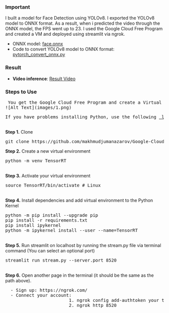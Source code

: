### Important
I built a model for Face Detection using YOLOv8. I exported the YOLOv8 model to ONNX format. As a result, when i predicted the video through the ONNX model, the FPS went up to 23. I used the Google Cloud Free Program and created a VM and deployed using streamlit via ngrok.

- ONNX model: <a href= "https://github.com/makhmudjumanazarov/Google-Cloud-CPU-ONNX-Deploy-via-ngrok-with-streamlit-face-detecion/blob/main/best.onnx"> face.onnx </a>
 - Code to convert YOLOv8 model to ONNX format:  <a href= "https://github.com/makhmudjumanazarov/TensorRT-Deploy-via-ngrok-with-streamlit-for-face-detecion/blob/main/pytorch_convert_onnx.py"> pytorch_convert_onnx.py </a>
 
### Result
 * **Video inference**: <a href= "https://www.youtube.com/shorts/NgkfgO7wyV0"> Result Video </a>
 
### Steps to Use 
<pre>
 You get the Google Cloud Free Program and create a Virtual Machine.The Virtual Machine Properties:
![Alt Text](images/1.png)
</pre> 
<pre>
If you have problems installing Python, use the following <a href= "https://www.linuxcapable.com/how-to-install-python-3-9-on-debian-linux/#Section-1-Install-Python-39-via-source-on-Debian-12-11-or-10"> link </a>.
</pre> 

<br />
<b>Step 1.</b> Clone 
<pre>
git clone https://github.com/makhmudjumanazarov/Google-Cloud-CPU-ONNX-Deploy-via-ngrok-with-streamlit-face-detecion
</pre> 
<b>Step 2.</b> Create a new virtual environment 
<pre>
python -m venv TensorRT
</pre> 
<br/>
<b>Step 3.</b> Activate your virtual environment
<pre>
source TensorRT/bin/activate # Linux
</pre>
<br/>
<b>Step 4.</b> Install dependencies and add virtual environment to the Python Kernel
<pre>
python -m pip install --upgrade pip
pip install -r requirements.txt 
pip install ipykernel
python -m ipykernel install --user --name=TensorRT
</pre>
<br/>
<b>Step 5.</b> Run streamlit on localhost by running the stream.py file via terminal command (You can select an optional port)
<pre>
streamlit run stream.py --server.port 8520
</pre>

<br/>
<b>Step 6.</b> Open another page in the terminal (it should be the same as the path above). 
<pre>
  - Sign up: https://ngrok.com/
  - Connect your account: 
                        1. ngrok config add-authtoken your token
                        2. ngrok http 8520     
                        
</pre>
<br/>

